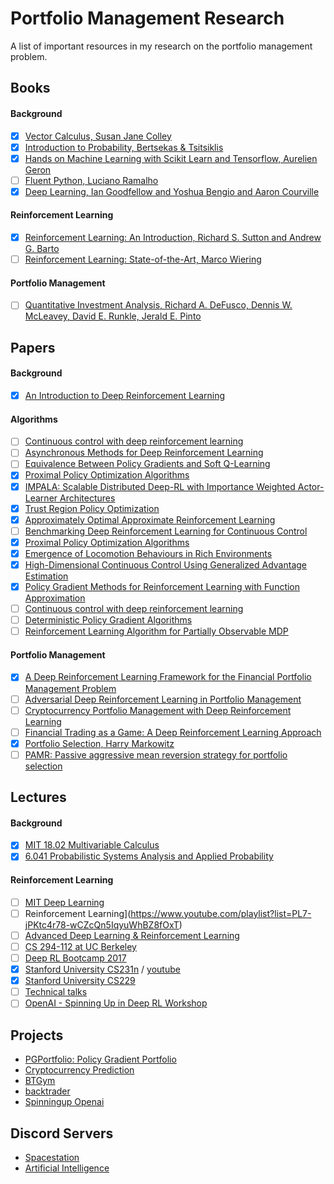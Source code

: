 # Portfolio Management Research

A list of important resources in my research on the portfolio management problem.
  
## Books
#### Background
- [x] [Vector Calculus, Susan Jane Colley](/books/Vector%20Calculus.pdf)
- [x] [Introduction to Probability, Bertsekas & Tsitsiklis](/books/Math--Bertsekas_Tsitsiklis_Introduction_to_probability.pdf)
- [x] [Hands on Machine Learning with Scikit Learn and Tensorflow, Aurelien Geron](/books/Hands%20on%20Machine%20Learning%20with%20Scikit%20Learn%20and%20Tensorflow.pdf)
- [ ] [Fluent Python, Luciano Ramalho](http://1.droppdf.com/files/X06AR/fluent-python-2015-.pdf)
- [x] [Deep Learning, Ian Goodfellow and Yoshua Bengio and Aaron Courville](/books/deeplearningbook.pdf)
#### Reinforcement Learning
- [x] [Reinforcement Learning: An Introduction, Richard S. Sutton and Andrew G. Barto](https://web.stanford.edu/class/psych209/Readings/SuttonBartoIPRLBook2ndEd.pdf)
- [ ] [Reinforcement Learning: State-of-the-Art, Marco Wiering](/books/ReinforcementLearningState-of-the-Art.pdf)
#### Portfolio Management
- [ ] [Quantitative Investment Analysis, Richard A. DeFusco, Dennis W. McLeavey, David E. Runkle, Jerald E. Pinto](https://www.amazon.com/Quantitative-Investment-Analysis-Richard-DeFusco/dp/0470052201)

## Papers
#### Background
- [x] [An Introduction to Deep Reinforcement Learning](https://arxiv.org/abs/1811.12560)
#### Algorithms
- [ ] [Continuous control with deep reinforcement learning](https://arxiv.org/abs/1509.02971)
- [ ] [Asynchronous Methods for Deep Reinforcement Learning](https://arxiv.org/abs/1602.01783)
- [ ] [Equivalence Between Policy Gradients and Soft Q-Learning](https://arxiv.org/abs/1704.06440)
- [x] [Proximal Policy Optimization Algorithms](https://arxiv.org/abs/1707.06347)
- [x] [IMPALA: Scalable Distributed Deep-RL with Importance Weighted Actor-Learner Architectures](https://arxiv.org/abs/1802.01561)
- [x] [Trust Region Policy Optimization](https://arxiv.org/abs/1502.05477)
- [x] [Approximately Optimal Approximate Reinforcement Learning](https://people.eecs.berkeley.edu/~pabbeel/cs287-fa09/readings/KakadeLangford-icml2002.pdf)
- [ ] [Benchmarking Deep Reinforcement Learning for Continuous Control](https://arxiv.org/abs/1604.06778)
- [x] [Proximal Policy Optimization Algorithms](https://arxiv.org/abs/1707.06347)
- [x] [Emergence of Locomotion Behaviours in Rich Environments](https://arxiv.org/abs/1707.02286)
- [x] [High-Dimensional Continuous Control Using Generalized Advantage Estimation](https://arxiv.org/abs/1506.02438)
- [x] [Policy Gradient Methods for Reinforcement Learning with Function Approximation](https://papers.nips.cc/paper/1713-policy-gradient-methods-for-reinforcement-learning-with-function-approximation.pdf)
- [ ] [Continuous control with deep reinforcement learning](https://arxiv.org/abs/1509.02971)
- [ ] [Deterministic Policy Gradient Algorithms](http://proceedings.mlr.press/v32/silver14.pdf)
- [ ] [Reinforcement Learning Algorithm for Partially Observable MDP](https://papers.nips.cc/paper/951-reinforcement-learning-algorithm-for-partially-observable-markov-decision-problems.pdf)
#### Portfolio Management
- [x] [A Deep Reinforcement Learning Framework for the Financial Portfolio Management Problem](https://arxiv.org/abs/1706.10059)
- [ ] [Adversarial Deep Reinforcement Learning in Portfolio Management](https://arxiv.org/abs/1808.09940)
- [ ] [Cryptocurrency Portfolio Management with Deep Reinforcement Learning](https://arxiv.org/abs/1612.01277)
- [ ] [Financial Trading as a Game: A Deep Reinforcement Learning Approach](https://arxiv.org/abs/1807.02787)
- [x] [Portfolio Selection, Harry Markowitz](https://www.math.ust.hk/~maykwok/courses/ma362/07F/markowitz_JF.pdf)
- [ ] [PAMR: Passive aggressive mean reversion strategy for portfolio selection](https://link.springer.com/article/10.1007/s10994-012-5281-z)

## Lectures
#### Background
- [x] [MIT 18.02 Multivariable Calculus](https://www.youtube.com/playlist?list=PL4C4C8A7D06566F38)
- [x] [6.041 Probabilistic Systems Analysis and Applied Probability](https://www.youtube.com/playlist?list=PLUl4u3cNGP61MdtwGTqZA0MreSaDybji8)
#### Reinforcement Learning
- [ ] [MIT Deep Learning](https://www.youtube.com/playlist?list=PLrAXtmErZgOeiKm4sgNOknGvNjby9efdf)
- [ ] Reinforcement Learning](https://www.youtube.com/playlist?list=PL7-jPKtc4r78-wCZcQn5IqyuWhBZ8fOxT)
- [ ] [Advanced Deep Learning & Reinforcement Learning](https://www.youtube.com/playlist?list=PLqYmG7hTraZDNJre23vqCGIVpfZ_K2RZs)
- [ ] [CS 294-112 at UC Berkeley](http://rail.eecs.berkeley.edu/deeprlcourse/)
- [ ] [Deep RL Bootcamp 2017](https://www.youtube.com/playlist?list=PLAdk-EyP1ND8MqJEJnSvaoUShrAWYe51U)
- [x] [Stanford University CS231n](http://cs231n.github.io/) / [youtube](https://www.youtube.com/playlist?list=PLC1qU-LWwrF64f4QKQT-Vg5Wr4qEE1Zxk)
- [x] [Stanford University CS229](https://www.youtube.com/playlist?list=PLA89DCFA6ADACE599)
- [ ] [Technical talks](https://www.youtube.com/playlist?list=PLqYmG7hTraZCuaG0h0DDn_YPleGLLAEkK)
- [ ] [OpenAI - Spinning Up in Deep RL Workshop](https://www.youtube.com/watch?v=fdY7dt3ijgY&list=WL&index=23&t=2287s)

## Projects
* [PGPortfolio: Policy Gradient Portfolio](https://github.com/ZhengyaoJiang/PGPortfolio)
* [Cryptocurrency Prediction](https://github.com/Draichi/cryptocurrency_prediction)
* [BTGym](https://github.com/Kismuz/btgym)
* [backtrader](https://github.com/backtrader/backtrader)
* [Spinningup Openai](https://spinningup.openai.com/en/latest/index.html)

## Discord Servers
* [Spacestation](https://discord.gg/uVUSPfc)
* [Artificial Intelligence](https://discord.gg/hcnRRzm)
